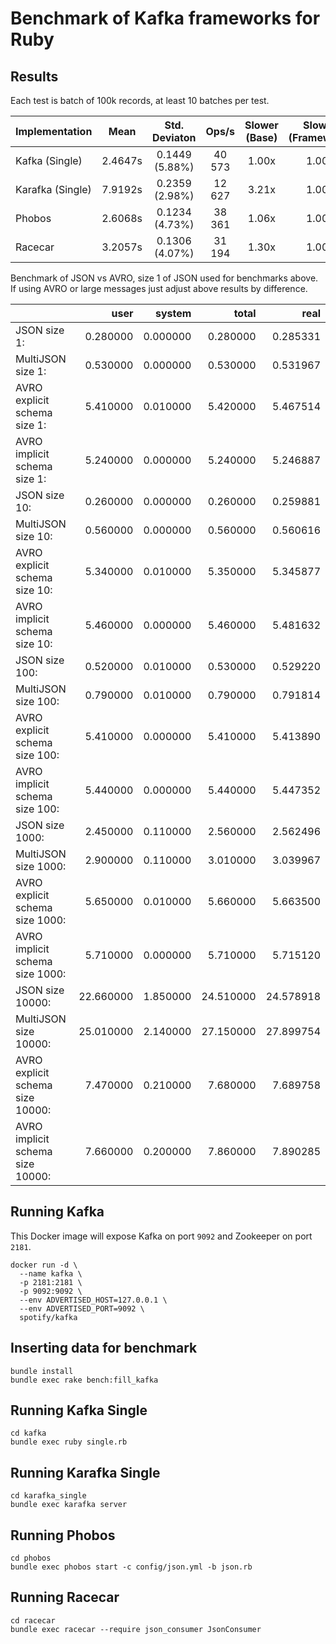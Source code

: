 # Benchmark of Kafka frameworks for Ruby

## Results

Each test is batch of 100k records, at least 10 batches per test.

| Implementation   | Mean     | Std. Deviaton  | Ops/s  | Slower (Base) | Slower (Framework) |
| ---------------- | -------- | :------------: | :----: | :-----------: | :----------------: |
| Kafka (Single)   |  2.4647s | 0.1449 (5.88%) | 40 573 | 1.00x         | 1.00x              |
| Karafka (Single) |  7.9192s | 0.2359 (2.98%) | 12 627 | 3.21x         | 1.00x              |
| Phobos           |  2.6068s | 0.1234 (4.73%) | 38 361 | 1.06x         | 1.00x              |
| Racecar          |  3.2057s | 0.1306 (4.07%) | 31 194 | 1.30x         | 1.00x              |

Benchmark of JSON vs AVRO, size 1 of JSON used for benchmarks above. If using AVRO or large messages just adjust above results by difference.

|                                  | user      | system   | total     | real      |
| -------------------------------- | --------: | -------: | --------: | --------: |
| JSON size 1:                     |  0.280000 | 0.000000 |  0.280000 |  0.285331 |
| MultiJSON size 1:                |  0.530000 | 0.000000 |  0.530000 |  0.531967 |
| AVRO explicit schema size 1:     |  5.410000 | 0.010000 |  5.420000 |  5.467514 |
| AVRO implicit schema size 1:     |  5.240000 | 0.000000 |  5.240000 |  5.246887 |
| JSON size 10:                    |  0.260000 | 0.000000 |  0.260000 |  0.259881 |
| MultiJSON size 10:               |  0.560000 | 0.000000 |  0.560000 |  0.560616 |
| AVRO explicit schema size 10:    |  5.340000 | 0.010000 |  5.350000 |  5.345877 |
| AVRO implicit schema size 10:    |  5.460000 | 0.000000 |  5.460000 |  5.481632 |
| JSON size 100:                   |  0.520000 | 0.010000 |  0.530000 |  0.529220 |
| MultiJSON size 100:              |  0.790000 | 0.010000 |  0.790000 |  0.791814 |
| AVRO explicit schema size 100:   |  5.410000 | 0.000000 |  5.410000 |  5.413890 |
| AVRO implicit schema size 100:   |  5.440000 | 0.000000 |  5.440000 |  5.447352 |
| JSON size 1000:                  |  2.450000 | 0.110000 |  2.560000 |  2.562496 |
| MultiJSON size 1000:             |  2.900000 | 0.110000 |  3.010000 |  3.039967 |
| AVRO explicit schema size 1000:  |  5.650000 | 0.010000 |  5.660000 |  5.663500 |
| AVRO implicit schema size 1000:  |  5.710000 | 0.000000 |  5.710000 |  5.715120 |
| JSON size 10000:                 | 22.660000 | 1.850000 | 24.510000 | 24.578918 |
| MultiJSON size 10000:            | 25.010000 | 2.140000 | 27.150000 | 27.899754 |
| AVRO explicit schema size 10000: |  7.470000 | 0.210000 |  7.680000 |  7.689758 |
| AVRO implicit schema size 10000: |  7.660000 | 0.200000 |  7.860000 |  7.890285 |

## Running Kafka

This Docker image will expose Kafka on port `9092` and Zookeeper on port `2181`.

```
docker run -d \
  --name kafka \
  -p 2181:2181 \
  -p 9092:9092 \
  --env ADVERTISED_HOST=127.0.0.1 \
  --env ADVERTISED_PORT=9092 \
  spotify/kafka
```

## Inserting data for benchmark

```
bundle install
bundle exec rake bench:fill_kafka
```

## Running Kafka Single

```
cd kafka
bundle exec ruby single.rb
```

## Running Karafka Single

```
cd karafka_single
bundle exec karafka server
```


## Running Phobos

```
cd phobos
bundle exec phobos start -c config/json.yml -b json.rb
```

## Running Racecar

```
cd racecar
bundle exec racecar --require json_consumer JsonConsumer
```
